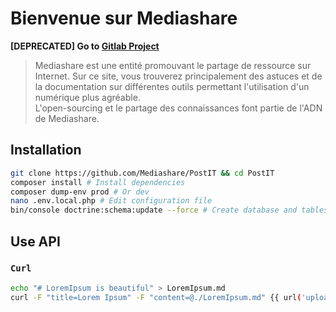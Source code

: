 # Bienvenue sur Mediashare

**[DEPRECATED] Go to [Gitlab Project](https://gitlab.marquand.pro/MarquandT/post-it)**

>   Mediashare est une entité promouvant le partage de ressource sur Internet. Sur ce site, vous trouverez principalement des astuces et de la documentation sur différentes outils permettant l'utilisation d'un numérique plus agréable.  
L'open-sourcing et le partage des connaissances font partie de l'ADN de Mediashare.

## Installation

```bash
git clone https://github.com/Mediashare/PostIT && cd PostIT
composer install # Install dependencies
composer dump-env prod # Or dev
nano .env.local.php # Edit configuration file
bin/console doctrine:schema:update --force # Create database and tables
```
## Use API

### ``Curl``

```bash
echo "# LoremIpsum is beautiful" > LoremIpsum.md
curl -F "title=Lorem Ipsum" -F "content=@./LoremIpsum.md" {{ url('upload') }}
```
